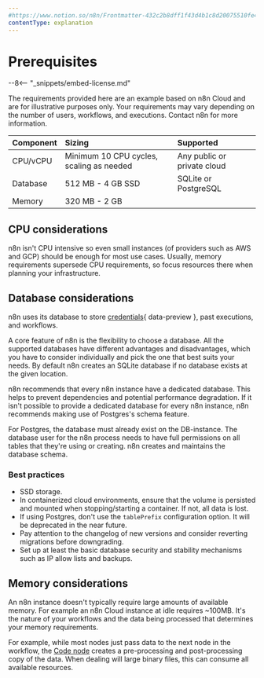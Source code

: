 ```yaml
---
#https://www.notion.so/n8n/Frontmatter-432c2b8dff1f43d4b1c8d20075510fe4
contentType: explanation
---
```


# Prerequisites

--8<-- "_snippets/embed-license.md"

The requirements provided here are an example based on n8n Cloud and are for illustrative purposes only. Your requirements may vary depending on the number of users, workflows, and executions. Contact n8n for more information.

| Component | Sizing | Supported |
| :-------- | :----- | :-------- |
| CPU/vCPU  | Minimum 10 CPU cycles, scaling as needed | Any public or private cloud |
| Database  | 512 MB - 4 GB SSD | SQLite or PostgreSQL |
| Memory    | 320 MB - 2 GB | |

## CPU considerations

n8n isn't CPU intensive so even small instances (of providers such as AWS and GCP) should be enough for most use cases. Usually, memory requirements supersede CPU requirements, so focus resources there when planning your infrastructure.

## Database considerations

n8n uses its database to store [credentials](/glossary.md#credential-n8n){ data-preview }, past executions, and workflows.

A core feature of n8n is the flexibility to choose a database. All the supported databases have different advantages and disadvantages, which you have to consider individually and pick the one that best suits your needs. By default n8n creates an SQLite database if no database exists at the given location.

n8n recommends that every n8n instance have a dedicated database. This helps to prevent dependencies and potential performance degradation. If it isn't possible to provide a dedicated database for every n8n instance, n8n recommends making use of Postgres's schema feature.

For Postgres, the database must already exist on the DB-instance. The database user for the n8n process needs to have full permissions on all tables that they're using or creating. n8n creates and maintains the database schema.

### Best practices

* SSD storage.
* In containerized cloud environments, ensure that the volume is persisted and mounted when stopping/starting a container. If not, all data is lost.
* If using Postgres, don't use the `tablePrefix` configuration option. It will be deprecated in the near future.
* Pay attention to the changelog of new versions and consider reverting migrations before downgrading.
* Set up at least the basic database security and stability mechanisms such as IP allow lists and backups.

## Memory considerations

An n8n instance doesn't typically require large amounts of available memory. For example an n8n Cloud instance at idle requires ~100MB. It's the nature of your workflows and the data being processed that determines your memory requirements.

For example, while most nodes just pass data to the next node in the workflow, the [Code node](/code/code-node.md) creates a pre-processing and post-processing copy of the data. When dealing will large binary files, this can consume all available resources.
